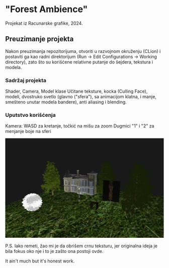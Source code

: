 # "Forest Ambience"

Projekat iz Racunarske grafike, 2024.

## Preuzimanje projekta
Nakon preuzimanja repozitorijuma, otvoriti u razvojnom okruženju (CLion) i postaviti ga kao
radni direktorijum (Run -> Edit Configurations -> Working directory), zato što su 
korišćene relativne putanje do šejdera, tekstura i modela.

### Sadržaj projekta
Shader, Camera, Model klase
Učitane teksture, kocka (Culling Face), modeli, dvostruko svetlo (glavno ("sfera"), sa
animacijom klatna, i manje, smešteno unutar modela bandere), anti aliasing i blending.

### Uputstvo korišćenja
Kamera: WASD za kretanje, točkić na mišu za zoom
Dugmici "1" i "2" za menjanje boje na sferi 

![slikaProjekta.png](img%2FslikaProjekta.png)

P.S. Iako remeti, žao mi je da obrišem crnu teksturu, jer originalna ideja je bila fokus
oko nje i to je zašto ona postoji ovde.
 
It ain't much but it's honest work.